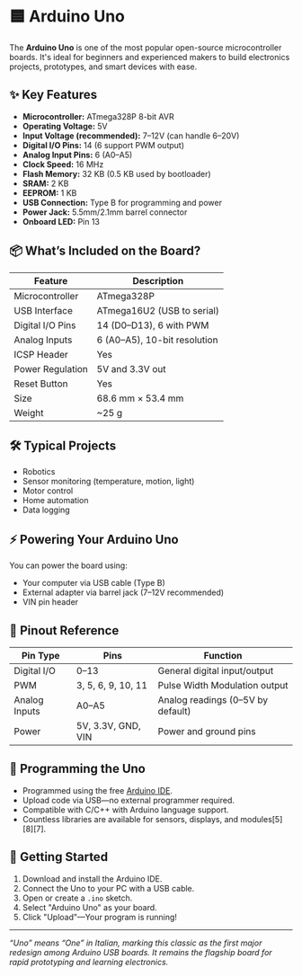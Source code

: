 # 🟦 Arduino Uno

The **Arduino Uno** is one of the most popular open-source microcontroller boards. It's ideal for beginners and experienced makers to build electronics projects, prototypes, and smart devices with ease.

## ✨ Key Features

- **Microcontroller:** ATmega328P 8-bit AVR
- **Operating Voltage:** 5V
- **Input Voltage (recommended):** 7–12V (can handle 6–20V)
- **Digital I/O Pins:** 14 (6 support PWM output)
- **Analog Input Pins:** 6 (A0–A5)
- **Clock Speed:** 16 MHz
- **Flash Memory:** 32 KB (0.5 KB used by bootloader)
- **SRAM:** 2 KB
- **EEPROM:** 1 KB
- **USB Connection:** Type B for programming and power
- **Power Jack:** 5.5mm/2.1mm barrel connector
- **Onboard LED:** Pin 13

## 📦 What’s Included on the Board? 

| Feature                 | Description                    |
|-------------------------|--------------------------------|
| Microcontroller         | ATmega328P                     |
| USB Interface           | ATmega16U2 (USB to serial)     |
| Digital I/O Pins        | 14 (D0–D13), 6 with PWM        |
| Analog Inputs           | 6 (A0–A5), 10-bit resolution   |
| ICSP Header             | Yes                            |
| Power Regulation        | 5V and 3.3V out                |
| Reset Button            | Yes                            |
| Size                    | 68.6 mm × 53.4 mm              |
| Weight                  | ~25 g                          |

## 🛠️ Typical Projects

- Robotics
- Sensor monitoring (temperature, motion, light)
- Motor control
- Home automation
- Data logging

## ⚡ Powering Your Arduino Uno

You can power the board using:
- Your computer via USB cable (Type B)
- External adapter via barrel jack (7–12V recommended)
- VIN pin header

## 🔌 Pinout Reference

| Pin Type           | Pins         | Function                               |
|--------------------|--------------|----------------------------------------|
| Digital I/O        | 0–13         | General digital input/output           |
| PWM                | 3, 5, 6, 9, 10, 11 | Pulse Width Modulation output   |
| Analog Inputs      | A0–A5        | Analog readings (0–5V by default)      |
| Power              | 5V, 3.3V, GND, VIN | Power and ground pins           |

## 📝 Programming the Uno

- Programmed using the free [Arduino IDE](https://www.arduino.cc/en/software).
- Upload code via USB—no external programmer required.
- Compatible with C/C++ with Arduino language support.
- Countless libraries are available for sensors, displays, and modules[5][8][7].

## 🚀 Getting Started

1. Download and install the Arduino IDE.
2. Connect the Uno to your PC with a USB cable.
3. Open or create a `.ino` sketch.
4. Select "Arduino Uno" as your board.
5. Click "Upload"—Your program is running!

---

*“Uno” means “One” in Italian, marking this classic as the first major redesign among Arduino USB boards. It remains the flagship board for rapid prototyping and learning electronics.*

